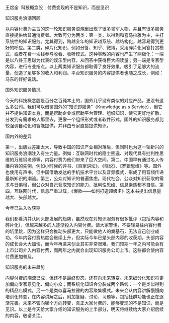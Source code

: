 王煜全  科技概念股｜付费变现的不是知识，而是见识

知识服务浪潮回顾

以内容付费为主旨的这一轮知识服务浪潮里出现了很多领军人物，并且有很多服务直接提供给普通消费者。大致可分为两类：第一类，以得到和喜马拉雅为主，主打系统性的知识服务。尤其得到，跨越全年的知识越系统、越结构化，越容易得到更好的呼应。第二类，碎片化知识，例如分答、知乎、微博，采用碎片化问答打赏模式，或者花费一块钱参与收看、收听模式。这种零散的内容也产生了两极化：一端是以八卦王思聪为代表的娱乐型内容，从回答中获得巨大阅读量；另一端是专家型内容，进行专业指点。以上两类知识服务都取得了良好效果，吸引了足够大的流量，创造了足够多的收入和利润。平台知识服务的内容提供者也随之成长，例如：马东的好好说话。

国外知识服务情况

今天的科技概念股是百分之百纯本土的，国外几乎没有类似的对应产品，更没有这么多公司。我们可以借鉴国外的“知识即服务”（Knowledge as s Service），但它并不提供知识本身，而是帮助企业或帮助平台管理、组织知识，使它更好地扩散、分发到有需求的人那里去，更像一个组织形式或者软件形式。国外的知识服务都比较强调自动化和智能提供，并非由专家直接提供知识。

国内外的差异

第一，出版业差距太大，导致中国的知识产业相对落后，但同时也为这一轮新兴的知识服务浪潮注入有生力量。例如：互联网时代的隐士熊逸、对现代具有批判性思维的万维钢老师等，内容付费为他们带来了巨大空间。第二，中国早有通过名人传播内容的先例，例如小时候的评书、《百家讲坛》、《晓说》、《罗辑思维》等。国外也使用有声书，但中国借助发达的手机技术平台以及音频模式，形成了用音频传递最新知识的潮流。第三，公众对知识的普遍焦虑。现代社会，公众对知识获取的需求与日俱增，但公众对自己获取知识的能力、批判性思维、信息素质都不自信。第四，互联网时代，信息严重过载，《爆款——如何打造超级IP》这本书提出信息量越大、头部越大。

今年已进入收获期

我们都看清并认同头部发展的趋势，虽然现在对知识服务有很多批评（包括内容和碎片化），但越来越多的人逐渐投入内容付费。请大家警惕，不要轻易往内容付费的坑里跳，因为这样只会推动头部更大，只能做他人的奠基石，无法自己创业成功。今年内容付费热度会继续上升，但实际今年已是头部内容的收获期，头部内容的成长会大大加快，而今年再进来创业其实非常艰难。我们预期一年之内可能会有上市公司介入内容付费，而两年之内就会出现知识服务公司上市。这些都会使内容付费更加普及。

知识服务的未来趋势

内容付费的潮流已成，但还不是最终形态，还在向未来转变。未来细分化知识将更加偏向专家意见化、偏向小众；而系统化知识会分裂成两个路线：一个是类似得到的精品店模式，另一个是类似喜马拉雅的内容聚集模式。未来会从内容讲解慢慢向培训化转变，在内容讲解之后，附加答疑、讨论、习题等，包括社群功能也正在逐渐完善。未来不管向哪个方向转变，真正大家付费的、能够变现的不是知识，而是见识。以上是今天给大家介绍的知识服务的上半部分，明天将继续给大家介绍后续的内容，敬请关注。
